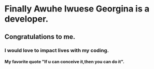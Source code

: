 <h1>Finally Awuhe Iwuese Georgina is a developer.</h1>
<h2>Congratulations to me.</h2>
<h3>I would love to impact lives with my coding.</h3>
<h4>My favorite quote "If u can conceive it,then you can do it".</h4>
